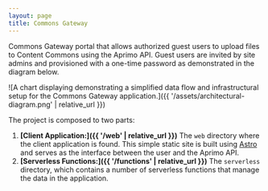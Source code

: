 ```yaml
---
layout: page
title: Commons Gateway
---
```


Commons Gateway portal that allows authorized guest users to upload files to Content Commons using the Aprimo API. Guest users are invited by site admins and provisioned with a one-time password as demonstrated in the diagram below.

![A chart displaying demonstrating a simplified data flow and infrastructural setup for the Commons Gateway application.]({{ '/assets/architectural-diagram.png' | relative_url }})

The project is composed to two parts:

1. **[Client Application:]({{ '/web' | relative_url }})** The `web` directory where the client application is found. This simple static site is built using [Astro](https://astro.build/) and serves as the interface between the user and the Aprimo API.
1. **[Serverless Functions:]({{ '/functions' | relative_url }})** The `serverless` directory, which contains a number of serverless functions that manage the data in the application.
